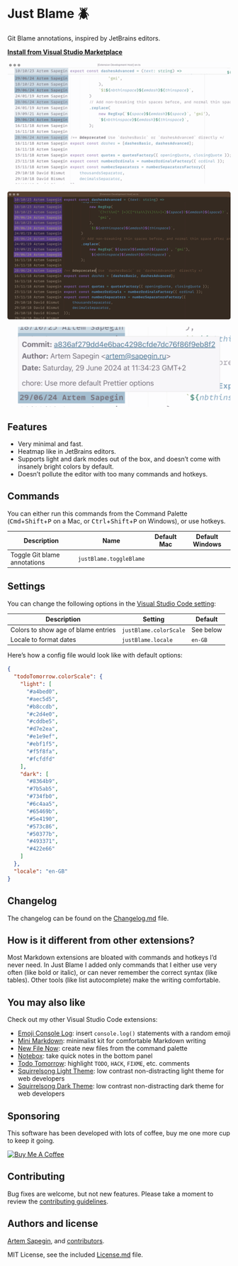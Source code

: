 # Just Blame 🪲

Git Blame annotations, inspired by JetBrains editors.

**[Install from Visual Studio Marketplace](https://marketplace.visualstudio.com/items?itemName=sapegin.just-blame)**

![Just Blame with light theme](screenshots/screenshot.png)

![Just Blame with dark theme](screenshots/screenshot-dark.png)

![Commit information tooltip](screenshots/tooltip.png)

## Features

- Very minimal and fast.
- Heatmap like in JetBrains editors.
- Supports light and dark modes out of the box, and doesn’t come with insanely bright colors by default.
- Doesn’t pollute the editor with too many commands and hotkeys.

## Commands

You can either run this commands from the Command Palette (<kbd>Cmd</kbd>+<kbd>Shift</kbd>+<kbd>P</kbd> on a Mac, or <kbd>Ctrl</kbd>+<kbd>Shift</kbd>+<kbd>P</kbd> on Windows), or use hotkeys.

| Description | Name | Default Mac | Default Windows |
| --- | --- | --- | --- |
| Toggle Git blame annotations | `justBlame.toggleBlame` |  |  |

## Settings

You can change the following options in the [Visual Studio Code setting](https://code.visualstudio.com/docs/getstarted/settings):

| Description | Setting | Default |
| --- | --- | --- |
| Colors to show age of blame entries | `justBlame.colorScale` | See below |
| Locale to format dates | `justBlame.locale` | `en-GB` |

Here’s how a config file would look like with default options:

```json
{
  "todoTomorrow.colorScale": {
    "light": [
      "#a4bed0",
      "#aec5d5",
      "#b8ccdb",
      "#c2d4e0",
      "#cddbe5",
      "#d7e2ea",
      "#e1e9ef",
      "#ebf1f5",
      "#f5f8fa",
      "#fcfdfd"
    ],
    "dark": [
      "#8364b9",
      "#7b5ab5",
      "#734fb0",
      "#6c4aa5",
      "#65469b",
      "#5e4190",
      "#573c86",
      "#50377b",
      "#493371",
      "#422e66"
    ]
  },
  "locale": "en-GB"
}
```

## Changelog

The changelog can be found on the [Changelog.md](./Changelog.md) file.

## How is it different from other extensions?

Most Markdown extensions are bloated with commands and hotkeys I’d never need. In Just Blame I added only commands that I either use very often (like bold or italic), or can never remember the correct syntax (like tables). Other tools (like list autocomplete) make the writing comfortable.

## You may also like

Check out my other Visual Studio Code extensions:

- [Emoji Console Log](https://marketplace.visualstudio.com/items?itemName=sapegin.emoji-console-log): insert `console.log()` statements with a random emoji
- [Mini Markdown](https://marketplace.visualstudio.com/items?itemName=sapegin.mini-markdown): minimalist kit for comfortable Markdown writing
- [New File Now](https://marketplace.visualstudio.com/items?itemName=sapegin.new-file-now): create new files from the command palette
- [Notebox](https://marketplace.visualstudio.com/items?itemName=sapegin.notebox): take quick notes in the bottom panel
- [Todo Tomorrow](https://marketplace.visualstudio.com/items?itemName=sapegin.todo-tomorrow): highlight `TODO`, `HACK`, `FIXME`, etc. comments
- [Squirrelsong Light Theme](https://marketplace.visualstudio.com/items?itemName=sapegin.Theme-SquirrelsongLight): low contrast non-distracting light theme for web developers
- [Squirrelsong Dark Theme](https://marketplace.visualstudio.com/items?itemName=sapegin.Theme-SquirrelsongDark): low contrast non-distracting dark theme for web developers

## Sponsoring

This software has been developed with lots of coffee, buy me one more cup to keep it going.

<a href="https://www.buymeacoffee.com/sapegin" target="_blank"><img src="https://cdn.buymeacoffee.com/buttons/lato-orange.png" alt="Buy Me A Coffee" height="51" width="217"></a>

## Contributing

Bug fixes are welcome, but not new features. Please take a moment to review the [contributing guidelines](Contributing.md).

## Authors and license

[Artem Sapegin](https://sapegin.me), and [contributors](https://github.com/sapegin/vscode-just-blame/graphs/contributors).

MIT License, see the included [License.md](License.md) file.
